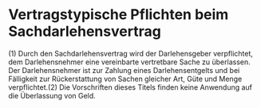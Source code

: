 # Vertragstypische Pflichten beim Sachdarlehensvertrag

(1) Durch den Sachdarlehensvertrag wird der Darlehensgeber verpflichtet, dem Darlehensnehmer eine vereinbarte vertretbare Sache zu überlassen. Der Darlehensnehmer ist zur Zahlung eines Darlehensentgelts und bei Fälligkeit zur Rückerstattung von Sachen gleicher Art, Güte und Menge verpflichtet.(2) Die Vorschriften dieses Titels finden keine Anwendung auf die Überlassung von Geld. 

